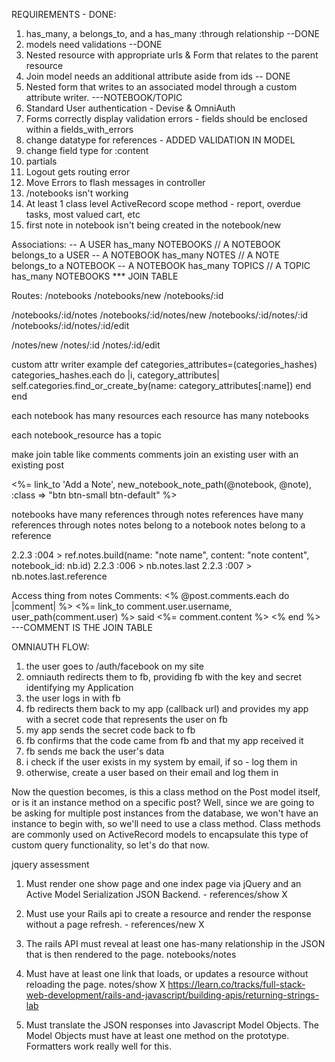 REQUIREMENTS - DONE:
1) has_many, a belongs_to, and a has_many :through relationship --DONE
2) models need validations --DONE
3) Nested resource with appropriate urls & Form that relates to the parent resource
4) Join model needs an additional attribute aside from ids -- DONE
5) Nested form that writes to an associated model through a custom attribute writer. ---NOTEBOOK/TOPIC
6) Standard User authentication - Devise & OmniAuth
7) Forms correctly display validation errors - fields should be enclosed within a fields_with_errors
8) change datatype for references - ADDED VALIDATION IN MODEL
9) change field type for :content
10) partials
11) Logout gets routing error
12) Move Errors to flash messages in controller
13) /notebooks isn't working
14) At least 1 class level ActiveRecord scope method - report, overdue tasks, most valued cart, etc
15) first note in notebook isn't being created in the notebook/new



Associations:
-- A USER has_many NOTEBOOKS // A NOTEBOOK belongs_to a USER
-- A NOTEBOOK has_many NOTES // A NOTE belongs_to a NOTEBOOK
-- A NOTEBOOK has_many TOPICS // A TOPIC has_many NOTEBOOKS *** JOIN TABLE


Routes:
/notebooks
/notebooks/new
/notebooks/:id

/notebooks/:id/notes
/notebooks/:id/notes/new
/notebooks/:id/notes/:id
/notebooks/:id/notes/:id/edit

/notes/new
/notes/:id
/notes/:id/edit



custom attr writer example
def categories_attributes=(categories_hashes)
  categories_hashes.each do |i, category_attributes|
    self.categories.find_or_create_by(name: category_attributes[:name])
  end
end


each notebook has many resources
each resource has many notebooks

each notebook_resource has a topic

make join table like comments
comments join an existing user with an existing post


<%= link_to 'Add a Note', new_notebook_note_path(@notebook, @note), :class => "btn btn-small btn-default" %>

notebooks have many references through notes
references have many references through notes
notes belong to a notebook
notes belong to a reference


2.2.3 :004 > ref.notes.build(name: "note name", content: "note content", notebook_id: nb.id)
2.2.3 :006 > nb.notes.last
2.2.3 :007 > nb.notes.last.reference


Access thing from notes
Comments:
  <% @post.comments.each do |comment| %>
    <%= link_to comment.user.username, user_path(comment.user) %> said
    <%= comment.content %>
  <% end %> ---COMMENT IS THE JOIN TABLE


OMNIAUTH FLOW:

1) the user goes to /auth/facebook on my site
2) omniauth redirects them to fb, providing fb with the key and secret identifying my Application
3) the user logs in with fb
4) fb redirects them back to my app (callback url) and provides my app with a secret code that represents the user on fb
5) my app sends the secret code back to fb
6) fb confirms that the code came from fb and that my app received it
7) fb sends me back the user's data
8) i check if the user exists in my system by email, if so - log them in
9) otherwise, create a user based on their email and log them in


Now the question becomes, is this a class method on the Post model itself, or is it an instance method on a specific post?
Well, since we are going to be asking for multiple post instances from the database, we won't have an instance to begin with, so we'll need to use a class method.
Class methods are commonly used on ActiveRecord models to encapsulate this type of custom query functionality, so let's do that now.


jquery assessment
1) Must render one show page and one index page via jQuery and an Active Model Serialization JSON Backend. - references/show X

2) Must use your Rails api to create a resource and render the response without a page refresh. - references/new X

3) The rails API must reveal at least one has-many relationship in the JSON that is then rendered to the page. notebooks/notes

4) Must have at least one link that loads, or updates a resource without reloading the page. notes/show X https://learn.co/tracks/full-stack-web-development/rails-and-javascript/building-apis/returning-strings-lab

5) Must translate the JSON responses into Javascript Model Objects. The Model Objects must have at least one method on the prototype. Formatters work really well for this.
